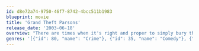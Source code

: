 ```yaml
---
id: d8e72a74-9750-46f7-8742-4bcc511b1983
blueprint: movie
title: 'Grand Theft Parsons'
release_date: '2003-06-18'
overview: "There are times when it's right and proper to simply bury the dead. This is not one of those times... Gram Parsons was one of the most influential musicians of his time; a bitter, brilliant, genius who knew Elvis, tripped with the Stones and fatally overdosed on morphine and tequila in 1973. And from his dying came a story. A story from deep within folklore; a story of friendship, honour and adventure; a story so extraordinary that if it didn't really happen, no one would believe it. Two men, a hearse, a dead rock star, five gallons of petrol, and a promise. And the most extraordinary chase of modern times."
genres: '[{"id": 80, "name": "Crime"}, {"id": 35, "name": "Comedy"}, {"id": 18, "name": "Drama"}, {"id": 12, "name": "Adventure"}]'
---
```

